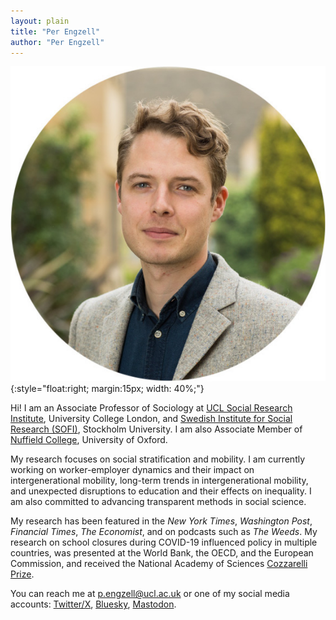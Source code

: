 ```yaml
---
layout: plain
title: "Per Engzell"
author: "Per Engzell"
---
```


![Per Engzell](portrait.jpg){:style="float:right; margin:15px; width: 40%;"}

Hi! I am an Associate Professor of Sociology at [UCL Social Research Institute](https://www.ucl.ac.uk/ioe/departments-and-centres/departments/ucl-social-research-institute), University College London, and [Swedish Institute for Social Research (SOFI)](https://www.su.se/swedish-institute-for-social-research/), Stockholm University. I am also Associate Member of [Nuffield College](https://www.nuffield.ox.ac.uk), University of Oxford. 

My research focuses on social stratification and mobility. I am currently working on worker-employer dynamics and their impact on intergenerational mobility, long-term trends in intergenerational mobility, and unexpected disruptions to education and their effects on inequality. I am also committed to advancing transparent methods in social science. 

My research has been featured in the *New York Times*, *Washington Post*, *Financial Times*, *The Economist*, and on podcasts such as *The Weeds*. My research on school closures during COVID-19 influenced policy in multiple countries, was presented at the World Bank, the OECD, and the European Commission, and received the National Academy of Sciences [Cozzarelli Prize](https://www.youtube.com/watch?v=Yhuv1yJrdC4). 

You can reach me at [p.engzell@ucl.ac.uk](mailto:p.engzell@ucl.ac.uk) or one of my social media accounts: [Twitter/X](https://twitter.com/pengzell), <a rel="me" href="[https://sciences.social/@per](https://bsky.app/profile/pengzell.bsky.social)">Bluesky</a>, <a rel="me" href="https://sciences.social/@per">Mastodon</a>.
